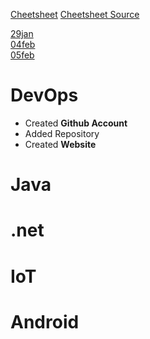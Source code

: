 
[Cheetsheet](cheatsheet) [Cheetsheet Source](cheatsheet.md)

[29jan](29jan.md)  
[04feb](04feb.md)  
[05feb](05feb.md)  
# DevOps
- Created **Github Account**
- Added Repository
- Created **Website**

# Java

# .net

# IoT

# Android
